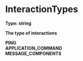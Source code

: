 # InteractionTypes  
  
**Type: string**  

**The type of interactions**  
  
**PING**  
**APPLICATION_COMMAND**  
**MESSAGE_COMPONENTS**